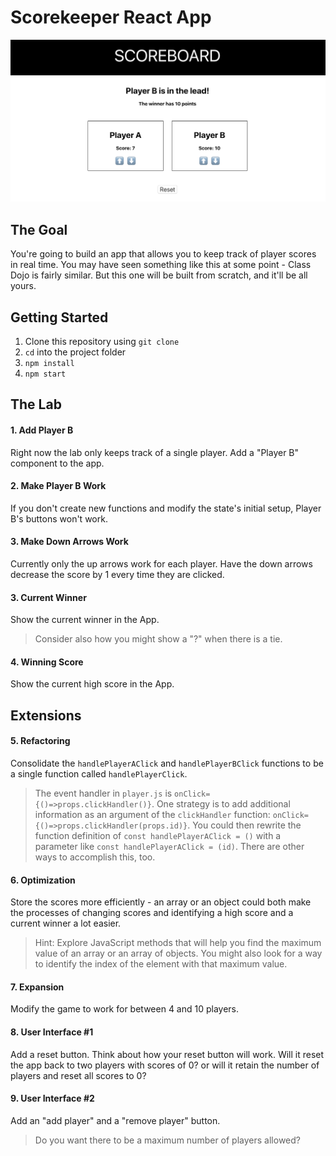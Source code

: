# Scorekeeper React App

![Scoreboard Preview](./scoreboardpreview2.png)

## The Goal

You're going to build an app that allows you to keep track of player scores in real time. You may have seen something like this at some point - Class Dojo is fairly similar. But this one will be built from scratch, and it'll be all yours.

## Getting Started

1. Clone this repository using `git clone`
2. `cd` into the project folder
3. `npm install`
4. `npm start`

## The Lab

#### 1. Add Player B

Right now the lab only keeps track of a single player. Add a "Player B" component to the app.

#### 2. Make Player B Work

If you don't create new functions and modify the state's initial setup, Player B's buttons won't work.

#### 3. Make Down Arrows Work

Currently only the up arrows work for each player. Have the down arrows decrease the score by 1 every time they are clicked.

#### 3. Current Winner

Show the current winner in the App.

> Consider also how you might show a "?" when there is a tie.

#### 4. Winning Score

Show the current high score in the App.

## Extensions

#### 5. Refactoring

Consolidate the `handlePlayerAClick` and `handlePlayerBClick` functions to be a single function called `handlePlayerClick`.

> The event handler in `player.js` is `onClick={()=>props.clickHandler()}`. One strategy is to add additional information as an argument of the `clickHandler` function: `onClick={()=>props.clickHandler(props.id)}`. You could then rewrite the function definition of `const handlePlayerAClick = ()` with a parameter like `const handlePlayerAClick = (id)`. There are other ways to accomplish this, too.

#### 6. Optimization

Store the scores more efficiently - an array or an object could both make the processes of changing scores and identifying a high score and a current winner a lot easier.

> Hint: Explore JavaScript methods that will help you find the maximum value of an array or an array of objects. You might also look for a way to identify the index of the element with that maximum value.

#### 7. Expansion

Modify the game to work for between 4 and 10 players.

#### 8. User Interface #1

Add a reset button.
Think about how your reset button will work. Will it reset the app back to two players with scores of 0? or will it retain the number of players and reset all scores to 0?

#### 9. User Interface #2

Add an "add player" and a "remove player" button.

> Do you want there to be a maximum number of players allowed?
